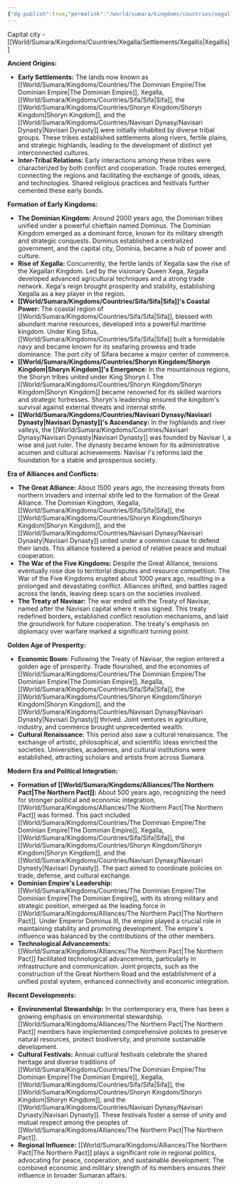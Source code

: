 ```yaml
---
{"dg-publish":true,"permalink":"/world/sumara/kingdoms/countries/xegalla/xegalla/"}
---
```


Capital city - [[World/Sumara/Kingdoms/Countries/Xegalla/Settlements/Xegallis\|Xegallis]]

**Ancient Origins:**

- **Early Settlements:** The lands now known as [[World/Sumara/Kingdoms/Countries/The Dominian Empire/The Dominian Empire\|The Dominian Empire]], Xegalla, [[World/Sumara/Kingdoms/Countries/Sifa/Sifa\|Sifa]], the [[World/Sumara/Kingdoms/Countries/Shoryn Kingdom/Shoryn Kingdom\|Shoryn Kingdom]], and the [[World/Sumara/Kingdoms/Countries/Navisari Dynasy/Navisari Dynasty\|Navisari Dynasty]] were initially inhabited by diverse tribal groups. These tribes established settlements along rivers, fertile plains, and strategic highlands, leading to the development of distinct yet interconnected cultures.
- **Inter-Tribal Relations:** Early interactions among these tribes were characterized by both conflict and cooperation. Trade routes emerged, connecting the regions and facilitating the exchange of goods, ideas, and technologies. Shared religious practices and festivals further cemented these early bonds.

**Formation of Early Kingdoms:**

- **The Dominian Kingdom:** Around 2000 years ago, the Dominian tribes unified under a powerful chieftain named Dominus. The Dominian Kingdom emerged as a dominant force, known for its military strength and strategic conquests. Dominus established a centralized government, and the capital city, Dominia, became a hub of power and culture.
- **Rise of Xegalla:** Concurrently, the fertile lands of Xegalla saw the rise of the Xegallan Kingdom. Led by the visionary Queen Xega, Xegalla developed advanced agricultural techniques and a strong trade network. Xega's reign brought prosperity and stability, establishing Xegalla as a key player in the region.
- **[[World/Sumara/Kingdoms/Countries/Sifa/Sifa\|Sifa]]'s Coastal Power:** The coastal region of [[World/Sumara/Kingdoms/Countries/Sifa/Sifa\|Sifa]], blessed with abundant marine resources, developed into a powerful maritime kingdom. Under King Sifus, [[World/Sumara/Kingdoms/Countries/Sifa/Sifa\|Sifa]] built a formidable navy and became known for its seafaring prowess and trade dominance. The port city of Sifara became a major center of commerce.
- **[[World/Sumara/Kingdoms/Countries/Shoryn Kingdom/Shoryn Kingdom\|Shoryn Kingdom]]'s Emergence:** In the mountainous regions, the Shoryn tribes united under King Shoryn I. The [[World/Sumara/Kingdoms/Countries/Shoryn Kingdom/Shoryn Kingdom\|Shoryn Kingdom]] became renowned for its skilled warriors and strategic fortresses. Shoryn's leadership ensured the kingdom's survival against external threats and internal strife.
- **[[World/Sumara/Kingdoms/Countries/Navisari Dynasy/Navisari Dynasty\|Navisari Dynasty]]'s Ascendancy:** In the highlands and river valleys, the [[World/Sumara/Kingdoms/Countries/Navisari Dynasy/Navisari Dynasty\|Navisari Dynasty]] was founded by Navisar I, a wise and just ruler. The dynasty became known for its administrative acumen and cultural achievements. Navisar I's reforms laid the foundation for a stable and prosperous society.

**Era of Alliances and Conflicts:**

- **The Great Alliance:** About 1500 years ago, the increasing threats from northern invaders and internal strife led to the formation of the Great Alliance. The Dominian Kingdom, Xegalla, [[World/Sumara/Kingdoms/Countries/Sifa/Sifa\|Sifa]], the [[World/Sumara/Kingdoms/Countries/Shoryn Kingdom/Shoryn Kingdom\|Shoryn Kingdom]], and the [[World/Sumara/Kingdoms/Countries/Navisari Dynasy/Navisari Dynasty\|Navisari Dynasty]] united under a common cause to defend their lands. This alliance fostered a period of relative peace and mutual cooperation.
- **The War of the Five Kingdoms:** Despite the Great Alliance, tensions eventually rose due to territorial disputes and resource competition. The War of the Five Kingdoms erupted about 1000 years ago, resulting in a prolonged and devastating conflict. Alliances shifted, and battles raged across the lands, leaving deep scars on the societies involved.
- **The Treaty of Navisar:** The war ended with the Treaty of Navisar, named after the Navisari capital where it was signed. This treaty redefined borders, established conflict resolution mechanisms, and laid the groundwork for future cooperation. The treaty's emphasis on diplomacy over warfare marked a significant turning point.

**Golden Age of Prosperity:**

- **Economic Boom:** Following the Treaty of Navisar, the region entered a golden age of prosperity. Trade flourished, and the economies of [[World/Sumara/Kingdoms/Countries/The Dominian Empire/The Dominian Empire\|The Dominian Empire]], Xegalla, [[World/Sumara/Kingdoms/Countries/Sifa/Sifa\|Sifa]], the [[World/Sumara/Kingdoms/Countries/Shoryn Kingdom/Shoryn Kingdom\|Shoryn Kingdom]], and the [[World/Sumara/Kingdoms/Countries/Navisari Dynasy/Navisari Dynasty\|Navisari Dynasty]] thrived. Joint ventures in agriculture, industry, and commerce brought unprecedented wealth.
- **Cultural Renaissance:** This period also saw a cultural renaissance. The exchange of artistic, philosophical, and scientific ideas enriched the societies. Universities, academies, and cultural institutions were established, attracting scholars and artists from across Sumara.

**Modern Era and Political Integration:**

- **Formation of [[World/Sumara/Kingdoms/Alliances/The Northern Pact\|The Northern Pact]]:** About 500 years ago, recognizing the need for stronger political and economic integration, [[World/Sumara/Kingdoms/Alliances/The Northern Pact\|The Northern Pact]] was formed. This pact included [[World/Sumara/Kingdoms/Countries/The Dominian Empire/The Dominian Empire\|The Dominian Empire]], Xegalla, [[World/Sumara/Kingdoms/Countries/Sifa/Sifa\|Sifa]], the [[World/Sumara/Kingdoms/Countries/Shoryn Kingdom/Shoryn Kingdom\|Shoryn Kingdom]], and the [[World/Sumara/Kingdoms/Countries/Navisari Dynasy/Navisari Dynasty\|Navisari Dynasty]]. The pact aimed to coordinate policies on trade, defense, and cultural exchange.
- **Dominian Empire's Leadership:** [[World/Sumara/Kingdoms/Countries/The Dominian Empire/The Dominian Empire\|The Dominian Empire]], with its strong military and strategic position, emerged as the leading force in [[World/Sumara/Kingdoms/Alliances/The Northern Pact\|The Northern Pact]]. Under Emperor Dominus III, the empire played a crucial role in maintaining stability and promoting development. The empire's influence was balanced by the contributions of the other members.
- **Technological Advancements:** [[World/Sumara/Kingdoms/Alliances/The Northern Pact\|The Northern Pact]] facilitated technological advancements, particularly in infrastructure and communication. Joint projects, such as the construction of the Great Northern Road and the establishment of a unified postal system, enhanced connectivity and economic integration.

**Recent Developments:**

- **Environmental Stewardship:** In the contemporary era, there has been a growing emphasis on environmental stewardship. [[World/Sumara/Kingdoms/Alliances/The Northern Pact\|The Northern Pact]] members have implemented comprehensive policies to preserve natural resources, protect biodiversity, and promote sustainable development.
- **Cultural Festivals:** Annual cultural festivals celebrate the shared heritage and diverse traditions of [[World/Sumara/Kingdoms/Countries/The Dominian Empire/The Dominian Empire\|The Dominian Empire]], Xegalla, [[World/Sumara/Kingdoms/Countries/Sifa/Sifa\|Sifa]], the [[World/Sumara/Kingdoms/Countries/Shoryn Kingdom/Shoryn Kingdom\|Shoryn Kingdom]], and the [[World/Sumara/Kingdoms/Countries/Navisari Dynasy/Navisari Dynasty\|Navisari Dynasty]]. These festivals foster a sense of unity and mutual respect among the peoples of [[World/Sumara/Kingdoms/Alliances/The Northern Pact\|The Northern Pact]].
- **Regional Influence:** [[World/Sumara/Kingdoms/Alliances/The Northern Pact\|The Northern Pact]] plays a significant role in regional politics, advocating for peace, cooperation, and sustainable development. The combined economic and military strength of its members ensures their influence in broader Sumaran affairs.